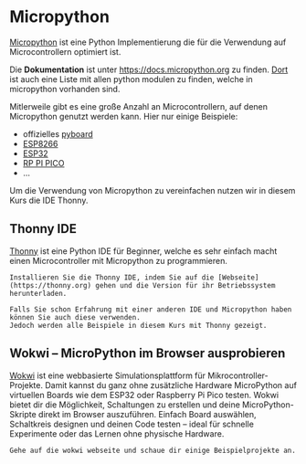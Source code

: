 # Micropython

[Micropython](https://micropython.org/) ist eine Python Implementierung die für die Verwendung auf Microcontrollern optimiert ist.

Die **Dokumentation** ist unter <https://docs.micropython.org> zu finden. [Dort](https://docs.micropython.org/en/latest/library/index.html) ist auch eine Liste mit allen python modulen zu finden, welche in micropython vorhanden sind.

Mitlerweile gibt es eine große Anzahl an Microcontrollern, auf denen Micropython genutzt werden kann. Hier nur einige Beispiele:

- offizielles [pyboard](https://docs.micropython.org/en/latest/pyboard/quickref.html)
- [ESP8266](https://docs.micropython.org/en/latest/esp8266/quickref.html)
- [ESP32](https://docs.micropython.org/en/latest/esp32/quickref.html)
- [RP PI PICO](https://docs.micropython.org/en/latest/rp2/quickref.html)
- ...

Um die Verwendung von Micropython zu vereinfachen nutzen wir in diesem Kurs die IDE Thonny.

## Thonny IDE

[Thonny](https://thonny.org/) ist eine Python IDE für Beginner, welche es sehr einfach macht einen Microcontroller mit Micropython zu programmieren.

```admonish task
Installieren Sie die Thonny IDE, indem Sie auf die [Webseite](https://thonny.org) gehen und die Version für ihr Betriebssystem herunterladen.
```

```admonish warning
Falls Sie schon Erfahrung mit einer anderen IDE und Micropython haben können Sie auch diese verwenden.
Jedoch werden alle Beispiele in diesem Kurs mit Thonny gezeigt.
```


## Wokwi – MicroPython im Browser ausprobieren  

[Wokwi](https://wokwi.com) ist eine webbasierte Simulationsplattform für Mikrocontroller-Projekte. Damit kannst du ganz ohne zusätzliche Hardware MicroPython auf virtuellen Boards wie dem ESP32 oder Raspberry Pi Pico testen. Wokwi bietet dir die Möglichkeit, Schaltungen zu erstellen und deine MicroPython-Skripte direkt im Browser auszuführen. Einfach Board auswählen, Schaltkreis designen und deinen Code testen – ideal für schnelle Experimente oder das Lernen ohne physische Hardware.

~~~admonish task
Gehe auf die wokwi webseite und schaue dir einige Beispielprojekte an.
~~~